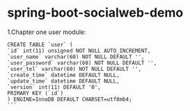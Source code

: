 # spring-boot-socialweb-demo


1.Chapter one user module:

````
CREATE TABLE `user` (
`id` int(11) unsigned NOT NULL AUTO_INCREMENT,
`user_name` varchar(60) NOT NULL DEFAULT '',
`user_password` varchar(60) NOT NULL DEFAULT '',
`user_tel` varchar(60) NOT NULL DEFAULT '',
`create_time` datetime DEFAULT NULL,
`update_time` datetime DEFAULT NULL,
`version` int(11) DEFAULT '0',
PRIMARY KEY (`id`)
) ENGINE=InnoDB DEFAULT CHARSET=utf8mb4;
```



